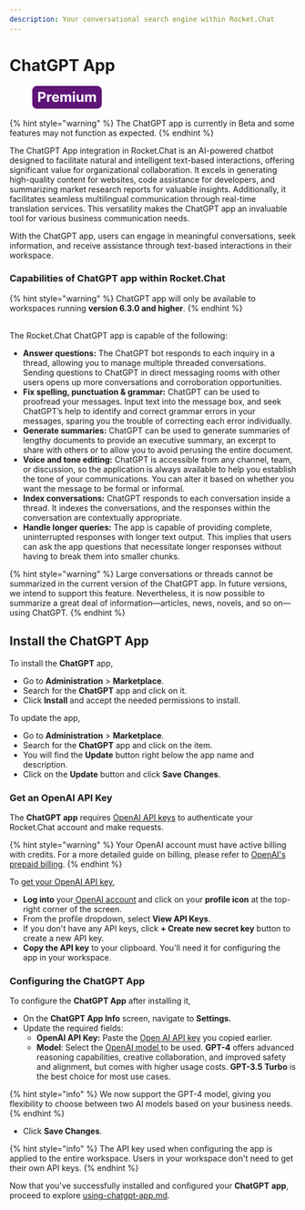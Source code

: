```yaml
---
description: Your conversational search engine within Rocket.Chat
---
```


# ChatGPT App

<figure><img src="../../../../.gitbook/assets/Premium.svg" alt=""><figcaption></figcaption></figure>

{% hint style="warning" %}
The ChatGPT app is currently in Beta and some features may not function as expected.
{% endhint %}

The ChatGPT App integration in Rocket.Chat  is an AI-powered chatbot designed to facilitate natural and intelligent text-based interactions, offering significant value for organizational collaboration. It excels in generating high-quality content for websites, code assistance for developers, and summarizing market research reports for valuable insights. Additionally, it facilitates seamless multilingual communication through real-time translation services. This versatility makes the ChatGPT app an invaluable tool for various business communication needs.

With the ChatGPT app, users can engage in meaningful conversations, seek information, and receive assistance through text-based interactions in their workspace.

### Capabilities of ChatGPT app within Rocket.Chat&#x20;

{% hint style="warning" %}
ChatGPT app will only be available to workspaces running **version 6.3.0 and higher**.&#x20;
{% endhint %}

\
The Rocket.Chat ChatGPT app is capable of the following:&#x20;

* **Answer questions:** The ChatGPT bot responds to each inquiry in a thread, allowing you to manage multiple threaded conversations. Sending questions to ChatGPT in direct messaging rooms with other users opens up more conversations and corroboration opportunities.
* **Fix spelling, punctuation & grammar:** ChatGPT can be used to proofread your messages. Input text into the message box, and seek ChatGPT’s help to identify and correct grammar errors in your messages, sparing you the trouble of correcting each error individually.
* **Generate summaries:** ChatGPT can be used to generate summaries of lengthy documents to provide an executive summary, an excerpt to share with others or to allow you to avoid perusing the entire document.
* **Voice and tone editing:** ChatGPT is accessible from any channel, team, or discussion, so the application is always available to help you establish the tone of your communications. You can alter it based on whether you want the message to be formal or informal.
* **Index conversations:** ChatGPT responds to each conversation inside a thread. It indexes the conversations, and the responses within the conversation are contextually appropriate.
* **Handle longer queries:** The app is capable of providing complete, uninterrupted responses with longer text output. This implies that users can ask the app questions that necessitate longer responses without having to break them into smaller chunks.

{% hint style="warning" %}
Large conversations or threads cannot be summarized in the current version of the ChatGPT app. In future versions, we intend to support this feature. Nevertheless, it is now possible to summarize a great deal of information—articles, news, novels, and so on—using ChatGPT.
{% endhint %}

## Install the ChatGPT App

To install the **ChatGPT** app,

* Go to **Administration** > **Marketplace**.
* Search for the **ChatGPT** app and click on it.
* Click **Install** and accept the needed permissions to install.&#x20;

To update the app,&#x20;

* Go to **Administration** > **Marketplace**.
* Search for the **ChatGPT** app and click on the item.
* You will find the **Update** button right below the app name and description.
* Click on the **Update** button and click **Save Changes**.&#x20;

### Get an OpenAI API Key

The **ChatGPT app** requires [OpenAI API keys](https://platform.openai.com/account/api-keys) to authenticate your Rocket.Chat account and make requests.

{% hint style="warning" %}
Your OpenAI account must have active billing with credits. For a more detailed guide on billing, please refer to [OpenAI's prepaid billing](https://help.openai.com/en/articles/8264644-what-is-prepaid-billing).
{% endhint %}

To [get your OpenAI API key](https://platform.openai.com/account/api-keys),&#x20;

* **Log into** your[ OpenAI account](https://platform.openai.com/) and click on your **profile icon** at the top-right corner of the screen.
* From the profile dropdown, select **View API Keys**.
* If you don't have any API keys, click **+ Create new secret key** button to create a new API key.
* **Copy the API key** to your clipboard. You'll need it for configuring the app in your workspace.

### Configuring the ChatGPT App&#x20;

To configure the **ChatGPT App** after installing it,

* On the **ChatGPT App Info** screen, navigate to **Settings.**
* Update the required fields:
  * **OpenAI API Key:**  Paste the [Open AI API key](./#how-to-get-an-api-key) you copied earlier.
  * **Model**: Select the [OpenAI model ](https://platform.openai.com/docs/models/overview)to be used. **GPT-4** offers advanced reasoning capabilities, creative collaboration, and improved safety and alignment, but comes with higher usage costs. **GPT-3.5 Turbo** is the best choice for most use cases.

{% hint style="info" %}
We now support the GPT-4 model, giving you flexibility to choose between two AI models based on your business needs.
{% endhint %}

* Click **Save Changes**.

{% hint style="info" %}
The API key used when configuring the app is applied to the entire workspace. Users in your workspace don't need to get their own API keys.&#x20;
{% endhint %}

Now that you've successfully installed and configured your **ChatGPT**  **app**, proceed to explore [using-chatgpt-app.md](using-chatgpt-app.md "mention").
